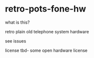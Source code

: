 # retro-pots-fone-hw

what is this?

retro plain old telephone system hardware

see issues 

license tbd- some open hardware license
